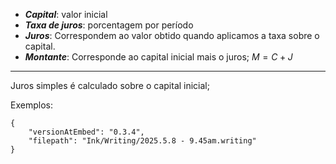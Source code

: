 - ***Capital***: valor inicial
- ***Taxa de juros***: porcentagem por período
- ***Juros***: Correspondem ao valor obtido quando aplicamos a taxa sobre o capital.
- ***Montante***: Corresponde ao capital inicial mais o juros; $M = C + J$ 

---

Juros simples é calculado sobre o capital inicial;

Exemplos:

```handwritten-ink
{
	"versionAtEmbed": "0.3.4",
	"filepath": "Ink/Writing/2025.5.8 - 9.45am.writing"
}
```
